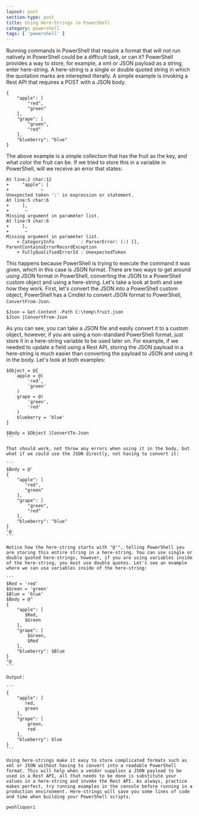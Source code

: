 ```yaml
---
layout: post
section-type: post
title: Using Here-Strings in PowerShell
category: powershell
tags: [ 'powershell' ]
---
```


Running commands in PowerShell that require a format that will not run natively in PowerShell could be a difficult task, or can it? PowerShell provides a way to store, for example, a xml or JSON payload as a string, enter here-string. A here-string is a single or double quoted string in which the quotation marks are interepted literally. A simple example is invoking a Rest API that requires a POST with a JSON body.

```
{
    "apple": [
        "red",
        "green"
    ],
    "grape": [
        "green",
        "red"
    ],
    "blueberry": "blue"
}
```

The above example is a simple collection that has the fruit as the key, and what color the fruit can be. If we tried to store this in a variable in PowerShell, will we receive an error that states: 

```
At line:2 char:12
+     "apple": [
+            ~
Unexpected token ':' in expression or statement.
At line:5 char:6
+     ],
+      ~
Missing argument in parameter list.
At line:9 char:6
+     ],
+      ~
Missing argument in parameter list.
    + CategoryInfo          : ParserError: (:) [], ParentContainsErrorRecordException
    + FullyQualifiedErrorId : UnexpectedToken
```

This happens because PowerShell is trying to execute the command it was given, which in this case is JSON format. There are two ways to get around using JSON format in PowerShell, converting the JSON to a PowerShell custom object and using a here-string. Let's take a look at both and see how they work. First, let's convert the JSON into a PowerShell custom object, PowerShell has a Cmdlet to convert JSON format to PowerShell, `ConvertFrom-Json`. 

```
$Json = Get-Content -Path C:\temp\fruit.json
$Json |ConvertFrom-Json
```

As you can see, you can take a JSON file and easily convert it to a custom object, however, if you are using a non-standard PowerShell format, just store it in a here-string variable to be used later on. For example, if we needed to update a field using a Rest API, storing the JSON payload in a here-string is much easier than converting the payload to JSON and using it in the body. Let's look at both examples:

````
$Object = @{
    apple = @(
        'red',
        'green'
    )
    grape = @(
        'green',
        'red'
    )
    blueberry = 'blue'
}

$Body = $Object |ConvertTo-Json
```

That should work, not throw any errors when using it in the body, but what if we could use the JSON directly, not having to convert it:

```
$Body = @'
{
    "apple": [
       "red",
       "green"
    ],
    "grape": [
        "green",
        "red"
    ],
    "blueberry": "blue"
}
'@
```

Notice how the here-string starts with "@'", telling PowerShell you are storing this entire string in a here-string. You can use single or double quoted here-strings, however, if you are using variables inside of the here-string, you must use double quotes. Let's see an example where we can use variables inside of the here-string: 

```
$Red = 'red'
$Green = 'green'
$Blue = 'blue'
$Body = @"
{
    "apple": [
       $Red,
       $Green
    ],
    "grape": [
        $Green,
        $Red
    ],
    "blueberry": $Blue
}
"@
```

Output:

```
{
    "apple": [
       red,
       green
    ],
    "grape": [
        green,
        red
    ],
    "blueberry": blue
}
```

Using here-strings make it easy to store complicated formats such as xml or JSON without having to convert into a readable PowerShell format. This will help when a vendor supplies a JSON payload to be used in a Rest API, all that needs to be done is substitute your values in a here-string and invoke the Rest API. As always, practice makes perfect, try running examples in the console before running in a production environment. Here-strings will save you some lines of code and time when building your PowerShell scripts.

pwshliquori